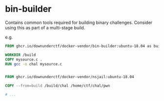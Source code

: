 # bin-builder

Contains common tools required for building binary challenges. Consider using
this as part of a multi-stage build.

e.g.
```dockerfile
FROM ghcr.io/downunderctf/docker-vendor/bin-builder:ubuntu-18.04 as build

WORKDIR /build
COPY mysource.c .
RUN gcc -o chal mysource.c


FROM ghcr.io/downunderctf/docker-vendor/nsjail:ubuntu-18.04

COPY --from=build /build/chal /home/ctf/chal/pwn

# ...
```
